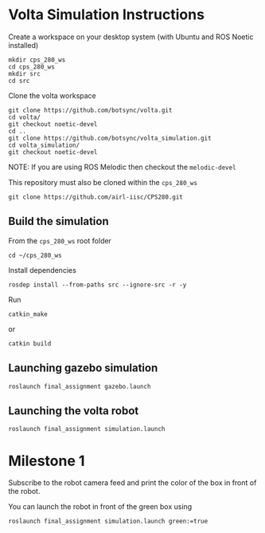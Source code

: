 # Volta Simulation Instructions


Create a workspace on your desktop system (with Ubuntu and ROS Noetic installed)

    mkdir cps_280_ws
    cd cps_280_ws
    mkdir src
    cd src

Clone the volta workspace 

```
git clone https://github.com/botsync/volta.git 
cd volta/
git checkout noetic-devel
cd ..
git clone https://github.com/botsync/volta_simulation.git
cd volta_simulation/
git checkout noetic-devel 
```

NOTE: If you are using ROS Melodic then checkout the `melodic-devel`

This repository must also be cloned within the `cps_280_ws`

```
git clone https://github.com/airl-iisc/CPS280.git
```

## Build the simulation

From the `cps_280_ws` root folder
```
cd ~/cps_280_ws
```

Install dependencies
```
rosdep install --from-paths src --ignore-src -r -y
```

Run 
```
catkin_make
```
or
```
catkin build
```

## Launching gazebo simulation
```
roslaunch final_assignment gazebo.launch
```
## Launching the volta robot
```
roslaunch final_assignment simulation.launch
```

# Milestone 1
Subscribe to the robot camera feed and print the color of the box in front of the robot.

You can launch the robot in front of the green box using
```
roslaunch final_assignment simulation.launch green:=true
```
